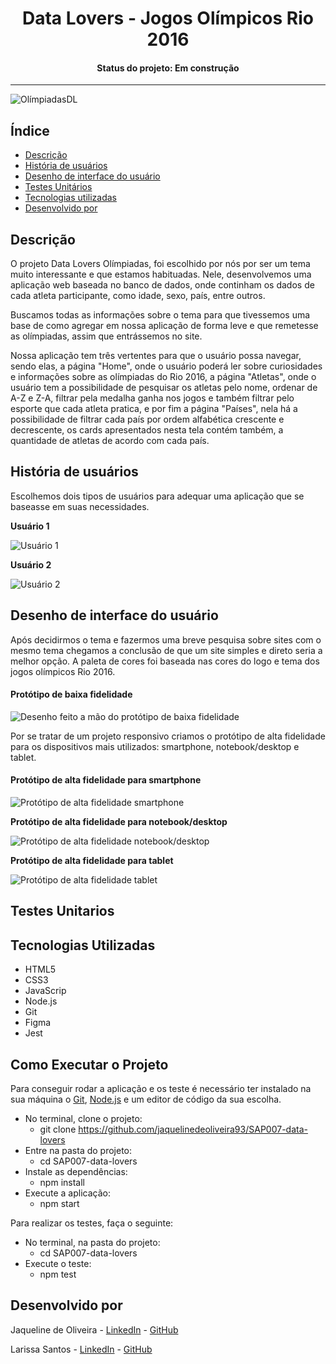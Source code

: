 
<h1 align="center"> Data Lovers - Jogos Olímpicos Rio 2016 </h1>
<h4 align="center">Status do projeto: Em construção </h4>





---
<img src="src/Olímpiadas Data Lovers.png" alt="OlímpiadasDL">

## Índice

- [Descrição](#descrição)
- [História de usuários](#história-de-usuários)
- [Desenho de interface do usuário](#desenho-de-interface-do-usuário)
- [Testes Unitários](#testes-unitários)
- [Tecnologias utilizadas](#tecnologias-utilizadas)
- [Desenvolvido por](#desenvolvido-por)

## Descrição

O projeto Data Lovers Olímpiadas, foi escolhido por nós por ser um tema muito interessante e que estamos habituadas. Nele, desenvolvemos uma aplicação web baseada no banco de dados, onde continham os dados de cada atleta participante, como idade, sexo, país, entre outros.

Buscamos todas as informações sobre o tema para que tivessemos uma base de como agregar em nossa aplicação de forma leve e que remetesse as olímpiadas, assim que entrássemos no site.

Nossa aplicação tem três vertentes para que o usuário possa navegar, sendo elas, a página "Home", onde o usuário poderá ler sobre curiosidades e informações sobre as olímpiadas do Rio 2016, a página "Atletas", onde o usuário tem a possibilidade de pesquisar os atletas pelo nome, ordenar de A-Z e Z-A, filtrar pela medalha ganha nos jogos e também filtrar pelo esporte que cada atleta pratica, e por fim a página "Países", nela há a possibilidade de filtrar cada país por ordem alfabética crescente e decrescente, os cards apresentados nesta tela contém também, a quantidade de atletas de acordo com cada país.

## História de usuários

Escolhemos dois tipos de usuários para adequar uma aplicação que se baseasse em suas necessidades.

**Usuário 1**

<img src="src/História_do_usuário_-_1.png" alt="Usuário 1">

**Usuário 2**

<img src="src/História_do_usuário_-_2.png" alt="Usuário 2">

## Desenho de interface do usuário

Após decidirmos o tema e fazermos uma breve pesquisa sobre sites com o mesmo tema chegamos a conclusão de que um site simples e direto seria a melhor opção. A paleta de cores foi baseada nas cores do logo e tema dos jogos olímpicos Rio 2016.

#### Protótipo de baixa fidelidade

![Desenho feito a mão do protótipo de baixa fidelidade](src/img/baixa-fidelidade.jpeg)

Por se tratar de um projeto responsivo criamos o protótipo de alta fidelidade para os dispositivos mais utilizados: smartphone, notebook/desktop e tablet.

#### Protótipo de alta fidelidade para smartphone

![Protótipo de alta fidelidade smartphone](src/img/celular.gif)

**Protótipo de alta fidelidade para notebook/desktop**

![Protótipo de alta fidelidade notebook/desktop](src/img/notebook.gif)


**Protótipo de alta fidelidade para tablet**

![Protótipo de alta fidelidade tablet](src/img/tablet.gif)


## Testes Unitarios

## Tecnologias Utilizadas

- HTML5
- CSS3
- JavaScrip
- Node.js
- Git
- Figma
- Jest

## Como Executar o Projeto
Para conseguir rodar a aplicação e os teste é necessário ter instalado na sua máquina o [Git](https://git-scm.com/), [Node.js](https://nodejs.org/en/)  e um editor de código da sua escolha.

- No terminal, clone o projeto:
  - git clone https://github.com/jaquelinedeoliveira93/SAP007-data-lovers
- Entre na pasta do projeto:
  - cd SAP007-data-lovers
- Instale as dependências:
  - npm install
- Execute a aplicação:
  - npm start

Para realizar os testes, faça o seguinte:
- No terminal, na pasta do projeto:
  - cd SAP007-data-lovers
- Execute o teste:
  - npm test

## Desenvolvido por

Jaqueline de Oliveira - [LinkedIn](https://www.linkedin.com/in/jaquelinedeoliveiraa/) - [GitHub](https://github.com/jaquelinedeoliveira93)

Larissa Santos - [LinkedIn](https://www.linkedin.com/in/larissa-dos-reis-santos-aaa8b415a/) - [GitHub](https://github.com/Larasantos97)
